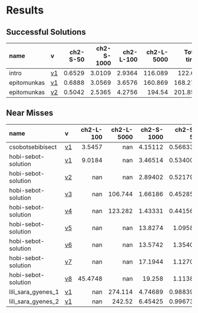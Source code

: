 # Results

## Successful Solutions

| name        | v                          |   ch2-S-50 |   ch2-S-1000 |   ch2-L-100 |   ch2-L-5000 |   Total time |
|:------------|:---------------------------|-----------:|-------------:|------------:|-------------:|-------------:|
| intro       | [v1](../../commit/32a11ca) |     0.6529 |       3.0109 |      2.9364 |      116.089 |      122.69  |
| epitomunkas | [v1](../../commit/224d3dc) |     0.6888 |       3.0569 |      3.6576 |      160.869 |      168.272 |
| epitomunkas | [v2](../../commit/55eca6a) |     0.5042 |       2.5365 |      4.2756 |      194.54  |      201.857 |

## Near Misses

| name                | v                          |   ch2-L-100 |   ch2-L-5000 |   ch2-S-1000 |   ch2-S-50 |
|:--------------------|:---------------------------|------------:|-------------:|-------------:|-----------:|
| csobotsebibisect    | [v1](../../commit/29450c9) |      3.5457 |      nan     |      4.15112 |   0.566334 |
| hobi-sebot-solution | [v1](../../commit/f4662c7) |      9.0184 |      nan     |      3.46514 |   0.534007 |
| hobi-sebot-solution | [v2](../../commit/1d3d0eb) |    nan      |      nan     |      2.89402 |   0.521794 |
| hobi-sebot-solution | [v3](../../commit/292c045) |    nan      |      106.744 |      1.66186 |   0.452853 |
| hobi-sebot-solution | [v4](../../commit/55eca6a) |    nan      |      123.282 |      1.43331 |   0.441569 |
| hobi-sebot-solution | [v5](../../commit/6d15cbd) |    nan      |      nan     |     13.8274  |   1.09583  |
| hobi-sebot-solution | [v6](../../commit/4100f53) |    nan      |      nan     |     13.5742  |   1.35401  |
| hobi-sebot-solution | [v7](../../commit/e50eaa7) |    nan      |      nan     |     17.1944  |   1.12709  |
| hobi-sebot-solution | [v8](../../commit/7d33778) |     45.4748 |      nan     |     19.258   |   1.11385  |
| lili_sara_gyenes_1  | [v1](../../commit/3b53a86) |    nan      |      274.114 |      4.74689 |   0.988394 |
| lili_sara_gyenes_2  | [v1](../../commit/4c26f5d) |    nan      |      242.52  |      6.45425 |   0.996739 |